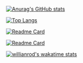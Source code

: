 [![Anurag's GitHub stats](https://github-readme-stats.vercel.app/api?username=deenyshomar&count_private=true&show_icons=true&theme=radical)](https://github.com/anuraghazra/github-readme-stats)

[![Top Langs](https://github-readme-stats.vercel.app/api/top-langs/?username=deenyshomar&layout=compact&show_icons=true&theme=radical)](https://github.com/anuraghazra/github-readme-stats)

[![Readme Card](https://github-readme-stats.vercel.app/api/pin/?username=deenyshomar&repo=alx-low_level_programming&layout=compact&show_icons=true&theme=radical)](https://github.com/deenyshomar/alx-low_level_programming)

[![Readme Card](https://github-readme-stats.vercel.app/api/pin/?username=deenyshomar&repo=alx-system_engineering-devops&layout=compact&show_icons=true&theme=radical)](https://github.com/deenyshomar/alx-system_engineering-devops)

[![willianrod's wakatime stats](https://github-readme-stats.vercel.app/api/wakatime?username=deenyshomar&layout=compact&show_icons=true&theme=radical)](https://github.com/anuraghazra/github-readme-stats)

